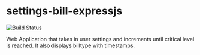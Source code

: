 # settings-bill-expressjs

[![Build Status](https://travis-ci.org/nachowolf/settings-bill-expressjs.svg?branch=master)](https://travis-ci.org/nachowolf/settings-bill-expressjs)

Web Application that takes in user settings and increments until critical level is reached. It also displays billtype with timestamps.
